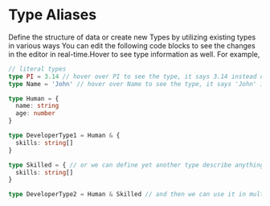 
# Type Aliases

Define the structure of data or create new Types by utilizing existing types in various ways
You can edit the following code blocks to see the changes in the editor in real-time.Hover to see type information as well.
For example,

```ts {monaco-run}
// literal types
type PI = 3.14 // hover over PI to see the type, it says 3.14 instead of "number"
type Name = 'John' // hover over Name to see the type, it says 'John' instead of "string"

type Human = {
  name: string
  age: number
}

type DeveloperType1 = Human & {
  skills: string[]
}

type Skilled = { // or we can define yet another type describe anything with skills
  skills: string[]
}

type DeveloperType2 = Human & Skilled // and then we can use it in multiple places
```
